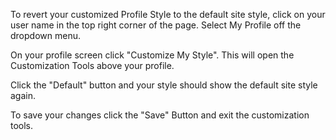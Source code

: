 To revert your customized Profile Style to the default site style, click on your user name in the top right corner of the page. Select My Profile off the dropdown menu.

On your profile screen click "Customize My Style". This will open the Customization Tools above your profile.

Click the "Default" button and your style should show the default site style again.

To save your changes click the "Save" Button and exit the customization tools.